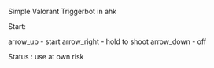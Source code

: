 Simple Valorant Triggerbot in ahk


Start: 


arrow_up - start
            arrow_right - hold to shoot
            arrow_down - off


Status : use at own risk
